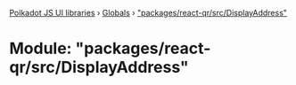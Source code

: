 [Polkadot JS UI libraries](../README.md) › [Globals](../globals.md) › ["packages/react-qr/src/DisplayAddress"](_packages_react_qr_src_displayaddress_.md)

# Module: "packages/react-qr/src/DisplayAddress"


